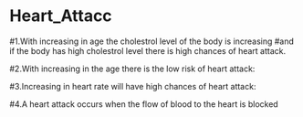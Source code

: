 # Heart_Attacc 

#1.With increasing in age the cholestrol level of the body is increasing
#and if the body has high cholestrol level there is high chances of heart attack.

#2.With increasing in the age there is the low risk of heart attack:

#3.Increasing in heart rate will have high chances of heart attack:

#4.A heart attack occurs when the flow of blood to the heart is blocked
